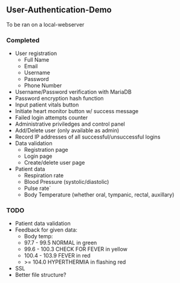 ## User-Authentication-Demo

To be ran on a local-webserver


### Completed

* User registration
    * Full Name
    * Email
    * Username
    * Password
    * Phone Number
* Username/Password verification with MariaDB
* Password encryption hash function
* Input patient vitals button
* Initiate heart monitor button w/ success message
* Failed login attempts counter
* Administrative priviledges and control panel
* Add/Delete user (only available as admin)
* Record IP addresses of all successful/unsuccessful logins
* Data validation
    * Registration page
    * Login page
    * Create/delete user page
* Patient data 
    * Respiration rate
    * Blood Pressure (systolic/diastolic) 
    * Pulse rate`
    * Body Temperature (whether oral, tympanic, rectal, auxillary)


### TODO

* Patient data validation
* Feedback for given data:
    * Body temp:
    * 97.7 - 99.5 NORMAL in green
    * 99.6 - 100.3 CHECK FOR FEVER in yellow
    * 100.4 - 103.9 FEVER in red
    * \>= 104.0 HYPERTHERMIA in flashing red
* SSL
* Better file structure?
  
